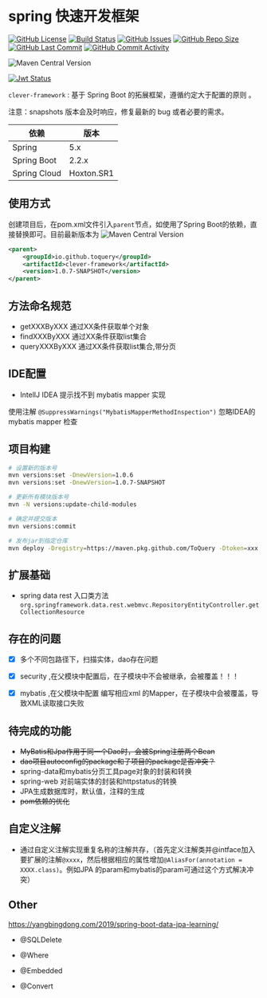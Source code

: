 # spring 快速开发框架

[![GitHub License](https://img.shields.io/github/license/ToQuery/clever-framework.svg)](https://github.com/ToQuery/clever-framework)
[![Build Status](https://travis-ci.org/ToQuery/clever-framework.svg?branch=master)](https://travis-ci.org/ToQuery/clever-framework)
[![GitHub Issues](https://img.shields.io/github/issues/toquery/clever-framework.svg)](https://github.com/ToQuery/clever-framework/issues)
[![GitHub Repo Size](https://img.shields.io/github/repo-size/toquery/clever-framework.svg)](https://github.com/ToQuery/clever-framework)
[![GitHub Last Commit](https://img.shields.io/github/last-commit/ToQuery/clever-framework.svg)](https://github.com/ToQuery/clever-framework)
[![GitHub Commit Activity](https://img.shields.io/github/commit-activity/w/ToQuery/clever-framework.svg)](https://github.com/ToQuery/clever-framework)

![Maven Central Version](https://img.shields.io/maven-central/v/io.github.toquery/clever-framework.svg)

[![Jwt Status](http://jwt.io/img/badge.svg)](https://github.com/ToQuery/clever-framework)

`clever-framework`  : 基于 Spring Boot 的拓展框架，遵循约定大于配置的原则 。

注意：snapshots 版本会及时响应，修复最新的 bug 或者必要的需求。

| 依赖         | 版本       |
| ------------ | ---------- |
| Spring       | 5.x        |
| Spring Boot  | 2.2.x      |
| Spring Cloud | Hoxton.SR1 |

## 使用方式

创建项目后，在pom.xml文件引入`parent`节点，如使用了Spring Boot的依赖，直接替换即可。目前最新版本为 ![Maven Central Version](https://img.shields.io/maven-central/v/io.github.toquery/clever-framework.svg)


```xml
<parent>
    <groupId>io.github.toquery</groupId>
    <artifactId>clever-framework</artifactId>
    <version>1.0.7-SNAPSHOT</version>
</parent>
```

## 方法命名规范

- getXXXByXXX 通过XX条件获取单个对象
- findXXXByXXX 通过XX条件获取list集合
- queryXXXByXXX  通过XX条件获取list集合,带分页


## IDE配置

- IntellJ IDEA 提示找不到 mybatis mapper 实现

使用注解 `@SuppressWarnings("MybatisMapperMethodInspection")` 忽略IDEA的 mybatis mapper 检查



## 项目构建


```zsh
# 设置新的版本号
mvn versions:set -DnewVersion=1.0.6
mvn versions:set -DnewVersion=1.0.7-SNAPSHOT

# 更新所有模块版本号
mvn -N versions:update-child-modules

# 确定并提交版本
mvn versions:commit

# 发布jar到指定仓库
mvn deploy -Dregistry=https://maven.pkg.github.com/ToQuery -Dtoken=xxx -X -DskipTests
```


## 扩展基础 

- spring data rest 入口类方法`org.springframework.data.rest.webmvc.RepositoryEntityController.getCollectionResource`


## 存在的问题


- [x] 多个不同包路径下，扫描实体，dao存在问题
- [x] security ,在父模块中配置后，在子模块中不会被继承，会被覆盖！！！
- [x] mybatis ,在父模块中配置 编写相应xml 的Mapper，在子模块中会被覆盖，导致XML读取接口失败


## 待完成的功能

- ~~MyBatis和Jpa作用于同一个Dao时，会被Spring注册两个Bean~~
- ~~dao项目autoconfig的package和子项目的package是否冲突？~~
- spring-data和mybatis分页工具page对象的封装和转换
- spring-web 对前端实体的封装和httpstatus的转换
- JPA生成数据库时，默认值，注释的生成
- ~~pom依赖的优化~~

## 自定义注解

- 通过自定义注解实现重复名称的注解共存，（首先定义注解类并@intface加入要扩展的注解`@xxxx`，然后根据相应的属性增加`@AliasFor(annotation = XXXX.class)`。例如JPA 的param和mybatis的param可通过这个方式解决冲突）

## Other

https://yangbingdong.com/2019/spring-boot-data-jpa-learning/

- @SQLDelete
- @Where


- @Embedded
- @Convert


## 


